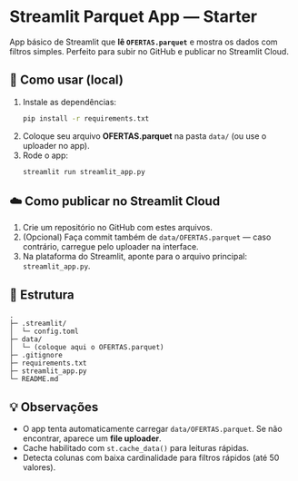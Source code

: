 
# Streamlit Parquet App — Starter

App básico de Streamlit que **lê `OFERTAS.parquet`** e mostra os dados com filtros simples.
Perfeito para subir no GitHub e publicar no Streamlit Cloud.

## 🚀 Como usar (local)
1. Instale as dependências:
   ```bash
   pip install -r requirements.txt
   ```
2. Coloque seu arquivo **OFERTAS.parquet** na pasta `data/` (ou use o uploader no app).
3. Rode o app:
   ```bash
   streamlit run streamlit_app.py
   ```

## ☁️ Como publicar no Streamlit Cloud
1. Crie um repositório no GitHub com estes arquivos.
2. (Opcional) Faça commit também de `data/OFERTAS.parquet` — caso contrário, carregue pelo uploader na interface.
3. Na plataforma do Streamlit, aponte para o arquivo principal: `streamlit_app.py`.

## 📁 Estrutura
```
.
├─ .streamlit/
│  └─ config.toml
├─ data/
│  └─ (coloque aqui o OFERTAS.parquet)
├─ .gitignore
├─ requirements.txt
├─ streamlit_app.py
└─ README.md
```

## 💡 Observações
- O app tenta automaticamente carregar `data/OFERTAS.parquet`. Se não encontrar, aparece um **file uploader**.
- Cache habilitado com `st.cache_data()` para leituras rápidas.
- Detecta colunas com baixa cardinalidade para filtros rápidos (até 50 valores).
